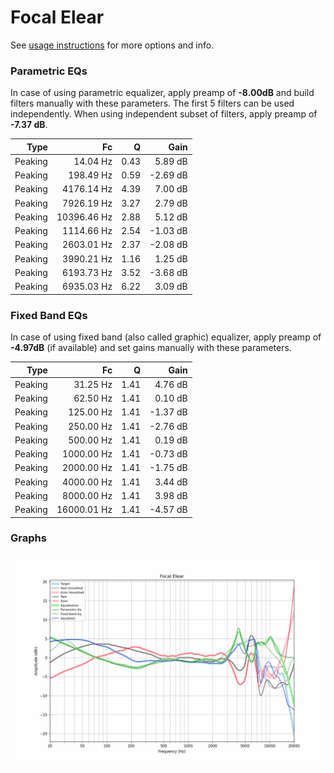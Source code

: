 # Focal Elear
See [usage instructions](https://github.com/jaakkopasanen/AutoEq#usage) for more options and info.

### Parametric EQs
In case of using parametric equalizer, apply preamp of **-8.00dB** and build filters manually
with these parameters. The first 5 filters can be used independently.
When using independent subset of filters, apply preamp of **-7.37 dB**.

| Type    | Fc          |    Q | Gain     |
|--------:|------------:|-----:|---------:|
| Peaking | 14.04 Hz    | 0.43 | 5.89 dB  |
| Peaking | 198.49 Hz   | 0.59 | -2.69 dB |
| Peaking | 4176.14 Hz  | 4.39 | 7.00 dB  |
| Peaking | 7926.19 Hz  | 3.27 | 2.79 dB  |
| Peaking | 10396.46 Hz | 2.88 | 5.12 dB  |
| Peaking | 1114.66 Hz  | 2.54 | -1.03 dB |
| Peaking | 2603.01 Hz  | 2.37 | -2.08 dB |
| Peaking | 3990.21 Hz  | 1.16 | 1.25 dB  |
| Peaking | 6193.73 Hz  | 3.52 | -3.68 dB |
| Peaking | 6935.03 Hz  | 6.22 | 3.09 dB  |

### Fixed Band EQs
In case of using fixed band (also called graphic) equalizer, apply preamp of **-4.97dB**
(if available) and set gains manually with these parameters.

| Type    | Fc          |    Q | Gain     |
|--------:|------------:|-----:|---------:|
| Peaking | 31.25 Hz    | 1.41 | 4.76 dB  |
| Peaking | 62.50 Hz    | 1.41 | 0.10 dB  |
| Peaking | 125.00 Hz   | 1.41 | -1.37 dB |
| Peaking | 250.00 Hz   | 1.41 | -2.76 dB |
| Peaking | 500.00 Hz   | 1.41 | 0.19 dB  |
| Peaking | 1000.00 Hz  | 1.41 | -0.73 dB |
| Peaking | 2000.00 Hz  | 1.41 | -1.75 dB |
| Peaking | 4000.00 Hz  | 1.41 | 3.44 dB  |
| Peaking | 8000.00 Hz  | 1.41 | 3.98 dB  |
| Peaking | 16000.01 Hz | 1.41 | -4.57 dB |

### Graphs
![](./Focal%20Elear.png)